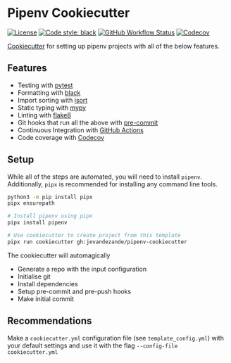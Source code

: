 # Pipenv Cookiecutter
[![License](https://img.shields.io/github/license/jevandezande/pipenv-cookiecutter)](https://github.com/jevandezande/pipenv-cookiecutter/blob/master/LICENSE)
[![Code style: black](https://img.shields.io/badge/code%20style-black-000000.svg)](https://github.com/psf/black)
[![GitHub Workflow Status](https://img.shields.io/github/workflow/status/jevandezande/pipenv-cookiecutter/Test%20Setup)](https://github.com/jevandezande/pipenv-cookiecutter/actions/)
[![Codecov](https://img.shields.io/codecov/c/github/jevandezande/pipenv-cookiecutter)](https://app.codecov.io/gh/jevandezande/pipenv-cookiecutter/)

[Cookiecutter](https://github.com/audreyr/cookiecutter) for setting up pipenv projects with all of the below features.

## Features
- Testing with [pytest](https://docs.pytest.org/en/latest/)
- Formatting with [black](https://github.com/psf/black)
- Import sorting with [isort](https://github.com/timothycrosley/isort)
- Static typing with [mypy](http://mypy-lang.org/)
- Linting with [flake8](http://flake8.pycqa.org/en/latest/)
- Git hooks that run all the above with [pre-commit](https://pre-commit.com/)
- Continuous Integration with [GitHub Actions](https://github.com/features/actions)
- Code coverage with [Codecov](https://codecov.io)


## Setup
While all of the steps are automated, you will need to install `pipenv`.
Additionally, `pipx` is recommended for installing any command line tools.

```sh
python3 -m pip install pipx
pipx ensurepath

# Install pipenv using pipx
pipx install pipenv

# Use cookiecutter to create project from this template
pipx run cookiecutter gh:jevandezande/pipenv-cookiecutter
```


The cookiecutter will automagically
- Generate a repo with the input configuration
- Initialise git
- Install dependencies
- Setup pre-commit and pre-push hooks
- Make initial commit


## Recommendations
Make a `cookiecutter.yml` configuration file (see `template_config.yml`) with
your default settings and use it with the flag `--config-file cookiecutter.yml`
